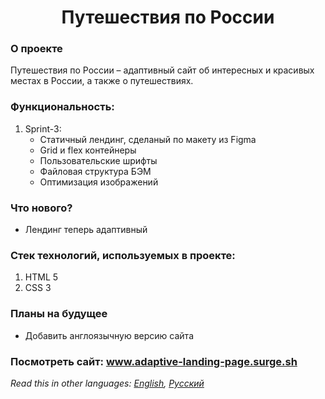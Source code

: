 <h1 align="center">Путешествия по России</h1>

### О проекте
Путешествия по России &ndash; адаптивный сайт об интересных и красивых местах в России, а также о путешествиях.
### Функциональность: 
1. Sprint-3:
    * Статичный лендинг, сделаный по макету из Figma
    * Grid и flex контейнеры
    * Пользовательские шрифты
    * Файловая структура БЭМ 
    * Оптимизация изображений
### Что нового?
  * Лендинг теперь адаптивный
### Стек технологий, используемых в проекте:
1. HTML 5
2. CSS 3
### Планы на будущее
   * Добавить англоязычную версию сайта
### Посмотреть сайт: www.adaptive-landing-page.surge.sh
*Read this in other languages: [English](README.md), [Русский](README.ru.md)*
